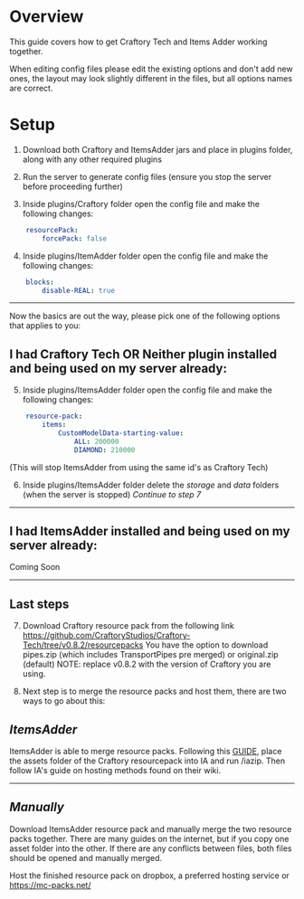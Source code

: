 # Overview
This guide covers how to get Craftory Tech and Items Adder working together. 

When editing config files please edit the existing options and don't add new ones, the layout may look slightly different in the files, but all options names are correct.

# Setup
1. Download both Craftory and ItemsAdder jars and place in plugins folder, along with any other required plugins
   
2. Run the server to generate config files (ensure you stop the server before proceeding further)
   
3. Inside plugins/Craftory folder open the config file and make the following changes:

```yml
    resourcePack:
        forcePack: false
```

4. Inside plugins/ItemAdder folder open the config file and make the following changes:

```yml
    blocks:
        disable-REAL: true
```


-------------------------


Now the basics are out the way, please pick one of the following options that applies to you:

## I had Craftory Tech OR Neither plugin installed and being used on my server already:

5. Inside plugins/ItemsAdder folder open the config file and make the following changes:

```yml
    resource-pack:
        items:
            CustomModelData-starting-value:
                ALL: 200000
                DIAMOND: 210000
```
(This will stop ItemsAdder from using the same id's as Craftory Tech)

6. Inside plugins/ItemsAdder folder delete the *storage* and *data* folders (when the server is stopped)
*Continue to step 7*

-------------------------

## I had ItemsAdder installed and being used on my server already:
Coming Soon

-------------------------

## Last steps
7. Download Craftory resource pack from the following link 
https://github.com/CraftoryStudios/Craftory-Tech/tree/v0.8.2/resourcepacks
You have the option to download pipes.zip (which includes TransportPipes pre merged) or original.zip (default)
NOTE: replace v0.8.2 with the version of Craftory you are using. 

8. Next step is to merge the resource packs and host them, there are two ways to go about this:

*ItemsAdder*
-------------------------
ItemsAdder is able to merge resource packs. Following this [GUIDE](https://itemsadder.devs.beer/plugin-usage/merge-resourcepacks), place the assets folder of the Craftory resourcepack into IA and run /iazip. 
Then follow IA's guide on hosting methods found on their wiki.

-------------------------

*Manually*
-------------------------
Download ItemsAdder resource pack and manually merge the two resource packs together. There are many guides on the internet, but if you copy one asset folder into the other. If there are any conflicts between files, both files should be opened and manually merged.

Host the finished resource pack on dropbox, a preferred hosting service or https://mc-packs.net/